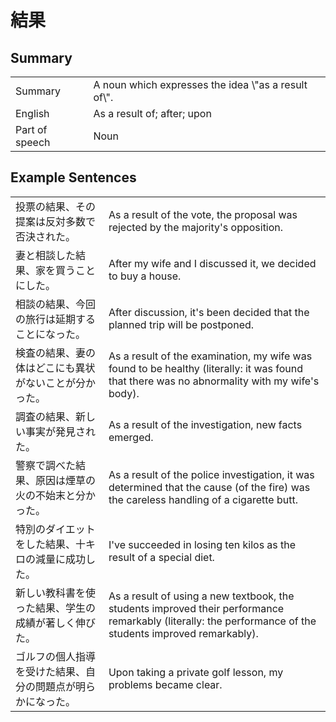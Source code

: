 # 結果

## Summary

<table><tr>   <td>Summary</td>   <td>A noun which expresses the idea \"as a result of\".</td></tr><tr>   <td>English</td>   <td>As a result of; after; upon</td></tr><tr>   <td>Part of speech</td>   <td>Noun</td></tr></table>

## Example Sentences

<table><tr>   <td>投票の結果、その提案は反対多数で否決された。</td>   <td>As a result of the vote, the proposal was rejected by the majority's opposition.</td></tr><tr>   <td>妻と相談した結果、家を買うことにした。</td>   <td>After my wife and I discussed it, we decided to buy a house.</td></tr><tr>   <td>相談の結果、今回の旅行は延期することになった。</td>   <td>After discussion, it's been decided that the planned trip will be postponed.</td></tr><tr>   <td>検査の結果、妻の体はどこにも異状がないことが分かった。</td>   <td>As a result of the examination, my wife was found to be healthy (literally: it was found that there was no abnormality with my wife's body).</td></tr><tr>   <td>調査の結果、新しい事実が発見された。</td>   <td>As a result of the investigation, new facts emerged.</td></tr><tr>   <td>警察で調べた結果、原因は煙草の火の不始末と分かった。</td>   <td>As a result of the police investigation, it was determined that the cause (of the fire) was the careless handling of a cigarette butt.</td></tr><tr>   <td>特別のダイエットをした結果、十キロの減量に成功した。</td>   <td>I've succeeded in losing ten kilos as the result of a special diet.</td></tr><tr>   <td>新しい教科書を使った結果、学生の成績が著しく伸びた。</td>   <td>As a result of using a new textbook, the students improved their performance remarkably (literally: the performance of the students improved remarkably).</td></tr><tr>   <td>ゴルフの個人指導を受けた結果、自分の問題点が明らかになった。</td>   <td>Upon taking a private golf lesson, my problems became clear.</td></tr></table>

